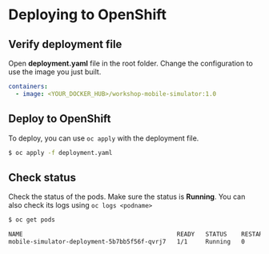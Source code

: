 # Deploying to OpenShift

## Verify deployment file

Open **deployment.yaml** file in the root folder. Change the configuration to use the image you just built.

```yaml
containers:
  - image: <YOUR_DOCKER_HUB>/workshop-mobile-simulator:1.0
```

## Deploy to OpenShift

To deploy, you can use `oc apply` with the deployment file.

```bash
$ oc apply -f deployment.yaml
```

## Check status

Check the status of the pods. Make sure the status is **Running**. You can also check its logs using `oc logs <podname>`

```bash
$ oc get pods

NAME                                           READY   STATUS    RESTARTS   AGE
mobile-simulator-deployment-5b7bb5f56f-qvrj7   1/1     Running   0          15s
```